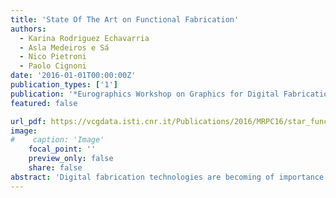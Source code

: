 ```yaml
---
title: 'State Of The Art on Functional Fabrication'
authors:
  - Karina Rodriguez Echavarria
  - Asla Medeiros e Sá
  - Nico Pietroni
  - Paolo Cignoni
date: '2016-01-01T00:00:00Z'
publication_types: ['1']
publication: '*Eurographics Workshop on Graphics for Digital Fabrication (2016)*'
featured: false

url_pdf: https://vcgdata.isti.cnr.it/Publications/2016/MRPC16/star_functional.pdf
image:
#    caption: 'Image'
    focal_point: ''
    preview_only: false
    share: false
abstract: 'Digital fabrication technologies are becoming of importance to a number of knowledge areas and sectors, including medicine, entertainment, design, engineering, education, arts and architecture, due to their accessibility and versatility. These technolo- gies are changing the design of digital models, materials and manufacturing processes which enable to build previously un- achievable physical objects. Since many constraints imposed on the design of objects have changed significantly, a growing research community is working on graphical tools and techniques to enable the conception, automation, production and usage of innovative and complex designs for fabrication. In the present work, we survey the state of the art of computer graphics contributions to functional fabrication design tools and techniques. By functional fabrication we understand the design and manufacture of physical objects which functionalities exploit the capabilities of digital fabrication technologies. These func- tionalities include improving the mechanics of a workpiece, producing articulated models, capturing aerodynamics, planning deformable workpieces and controlling the object''s appearance and acoustics. The resulting design tools are clearly taking advantage of relevant computer graphics techniques. Furthermore, they are extending these techniques to realise new physical forms as well as bringing innovation to feed into the design space.'
---
```

